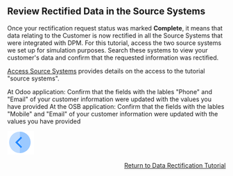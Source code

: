 ## Review Rectified Data in the Source Systems

Once your rectification request status was marked **Complete**, it means that data relating to the Customer is now rectified in all the Source Systems that were integrated with DPM. For this tutorial, access the two source systems we set up for simulation purposes. Search these systems to view your customer's data and confirm that the requested information was rectified.

[Access Source Systems](../00_Setup/00_Access_Source_Systems.md) provides details on the access to the tutorial "source systems".

At Odoo application: Confirm that the fields with the lables "Phone" and "Email" of your customer information were updated with the values you have provided
At the OSB application: Confirm that the fields with the lables "Mobile" and "Email" of your customer information were updated with the values you have provided

[![Previous](../images/Previous.png)]( 03_05_Rectify_Ensure_Marked_Complete.md)[<p align="right"> Return to Data Rectification Tutorial</p>](03_01_Rectify_Data_Tutorial.md)

